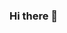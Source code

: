 ### Hi there 👋

<!--
**efwoods/efwoods** is a ✨ _special_ ✨ repository because its `README.md` (this file) appears on your GitHub profile.

Here are some ideas to get you started:

- 🔭 I’m currently working on mastering the software development lifecycle by practicing cloud technologies, containerization, SQL, and Javascript. 
- 🌱 I’m currently learning AWS, Docker, React, PostgreSQL, Git, Github, Python, HTML, CSS, and Java.
- 👯 I’m looking to collaborate on the Charleston Digital Corridor.
- 🤔 I’m looking for help with any of the above.
- 💬 Ask me about Holocaust_Veterans, Watson-Precision-Agriculture, and the synergy between learning music, knowing math, and developing software.
- 📫 How to reach me: e.woods.business@icloud.com https://www.linkedin.com/in/evanfwoods/
- 😄 Pronouns: He/Him
- ⚡ Fun fact: I was a child actor in a variety of plays with the Charleston Stage Company.
-->
